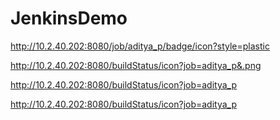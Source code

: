 # JenkinsDemo

http://10.2.40.202:8080/job/aditya_p/badge/icon?style=plastic

http://10.2.40.202:8080/buildStatus/icon?job=aditya_p&.png

http://10.2.40.202:8080/buildStatus/icon?job=aditya_p

http://10.2.40.202:8080/buildStatus/icon?job=aditya_p
